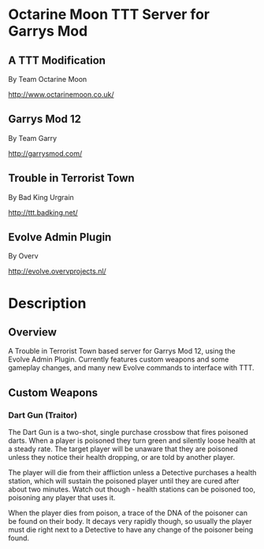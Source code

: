 Octarine Moon TTT Server for Garrys Mod
=======================================
A TTT Modification
------------------
By Team Octarine Moon

http://www.octarinemoon.co.uk/

Garrys Mod 12
-------------
By Team Garry

http://garrysmod.com/

Trouble in Terrorist Town
-------------------------
By Bad King Urgrain

http://ttt.badking.net/

Evolve Admin Plugin
-------------------
By Overv

http://evolve.overvprojects.nl/

Description
===========
Overview
--------
A Trouble in Terrorist Town based server for Garrys Mod 12, using the Evolve
Admin Plugin. Currently features custom weapons and some gameplay changes, and
many new Evolve commands to interface with TTT.

Custom Weapons
--------------
### Dart Gun (Traitor)
The Dart Gun is a two-shot, single purchase crossbow that fires poisoned darts.
When a player is poisoned they turn green and silently loose health at a steady
rate. The target player will be unaware that they are poisoned unless they
notice their health dropping, or are told by another player.

The player will die from their affliction unless a Detective purchases a health
station, which will sustain the poisoned player until they are cured after
about two minutes. Watch out though - health stations can be poisoned too,
poisoning any player that uses it.

When the player dies from poison, a trace of the DNA of the poisoner can be
found on their body. It decays very rapidly though, so usually the player must
die right next to a Detective to have any change of the poisoner being found.
